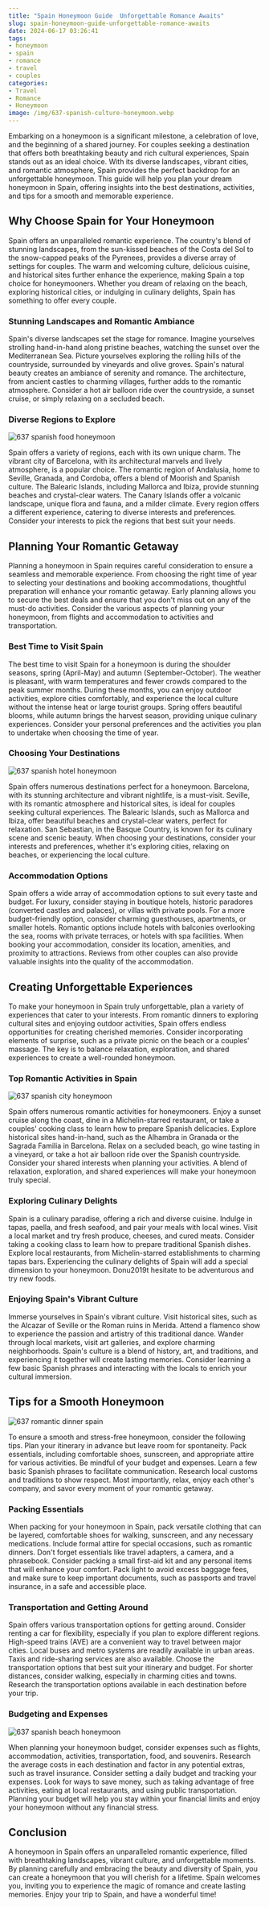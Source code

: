 ```yaml
---
title: "Spain Honeymoon Guide  Unforgettable Romance Awaits"
slug: spain-honeymoon-guide-unforgettable-romance-awaits
date: 2024-06-17 03:26:41
tags:
- honeymoon
- spain
- romance
- travel
- couples
categories:
- Travel
- Romance
- Honeymoon
image: /img/637-spanish-culture-honeymoon.webp 
---
```

Embarking on a honeymoon is a significant milestone, a celebration of love, and the beginning of a shared journey. For couples seeking a destination that offers both breathtaking beauty and rich cultural experiences, Spain stands out as an ideal choice. With its diverse landscapes, vibrant cities, and romantic atmosphere, Spain provides the perfect backdrop for an unforgettable honeymoon. This guide will help you plan your dream honeymoon in Spain, offering insights into the best destinations, activities, and tips for a smooth and memorable experience.

## Why Choose Spain for Your Honeymoon

Spain offers an unparalleled romantic experience. The country's blend of stunning landscapes, from the sun-kissed beaches of the Costa del Sol to the snow-capped peaks of the Pyrenees, provides a diverse array of settings for couples. The warm and welcoming culture, delicious cuisine, and historical sites further enhance the experience, making Spain a top choice for honeymooners. Whether you dream of relaxing on the beach, exploring historical cities, or indulging in culinary delights, Spain has something to offer every couple.

### Stunning Landscapes and Romantic Ambiance

Spain's diverse landscapes set the stage for romance. Imagine yourselves strolling hand-in-hand along pristine beaches, watching the sunset over the Mediterranean Sea. Picture yourselves exploring the rolling hills of the countryside, surrounded by vineyards and olive groves. Spain's natural beauty creates an ambiance of serenity and romance. The architecture, from ancient castles to charming villages, further adds to the romantic atmosphere. Consider a hot air balloon ride over the countryside, a sunset cruise, or simply relaxing on a secluded beach.

### Diverse Regions to Explore

![637 spanish food honeymoon](/img/637-spanish-food-honeymoon.webp)

Spain offers a variety of regions, each with its own unique charm. The vibrant city of Barcelona, with its architectural marvels and lively atmosphere, is a popular choice. The romantic region of Andalusia, home to Seville, Granada, and Cordoba, offers a blend of Moorish and Spanish culture. The Balearic Islands, including Mallorca and Ibiza, provide stunning beaches and crystal-clear waters. The Canary Islands offer a volcanic landscape, unique flora and fauna, and a milder climate. Every region offers a different experience, catering to diverse interests and preferences. Consider your interests to pick the regions that best suit your needs.

## Planning Your Romantic Getaway

Planning a honeymoon in Spain requires careful consideration to ensure a seamless and memorable experience. From choosing the right time of year to selecting your destinations and booking accommodations, thoughtful preparation will enhance your romantic getaway. Early planning allows you to secure the best deals and ensure that you don't miss out on any of the must-do activities. Consider the various aspects of planning your honeymoon, from flights and accommodation to activities and transportation.

### Best Time to Visit Spain

The best time to visit Spain for a honeymoon is during the shoulder seasons, spring (April-May) and autumn (September-October). The weather is pleasant, with warm temperatures and fewer crowds compared to the peak summer months. During these months, you can enjoy outdoor activities, explore cities comfortably, and experience the local culture without the intense heat or large tourist groups. Spring offers beautiful blooms, while autumn brings the harvest season, providing unique culinary experiences. Consider your personal preferences and the activities you plan to undertake when choosing the time of year.

### Choosing Your Destinations

![637 spanish hotel honeymoon](/img/637-spanish-hotel-honeymoon.webp)

Spain offers numerous destinations perfect for a honeymoon. Barcelona, with its stunning architecture and vibrant nightlife, is a must-visit. Seville, with its romantic atmosphere and historical sites, is ideal for couples seeking cultural experiences. The Balearic Islands, such as Mallorca and Ibiza, offer beautiful beaches and crystal-clear waters, perfect for relaxation. San Sebastian, in the Basque Country, is known for its culinary scene and scenic beauty. When choosing your destinations, consider your interests and preferences, whether it's exploring cities, relaxing on beaches, or experiencing the local culture.

### Accommodation Options

Spain offers a wide array of accommodation options to suit every taste and budget. For luxury, consider staying in boutique hotels, historic paradores (converted castles and palaces), or villas with private pools. For a more budget-friendly option, consider charming guesthouses, apartments, or smaller hotels. Romantic options include hotels with balconies overlooking the sea, rooms with private terraces, or hotels with spa facilities. When booking your accommodation, consider its location, amenities, and proximity to attractions. Reviews from other couples can also provide valuable insights into the quality of the accommodation.

## Creating Unforgettable Experiences

To make your honeymoon in Spain truly unforgettable, plan a variety of experiences that cater to your interests. From romantic dinners to exploring cultural sites and enjoying outdoor activities, Spain offers endless opportunities for creating cherished memories. Consider incorporating elements of surprise, such as a private picnic on the beach or a couples' massage. The key is to balance relaxation, exploration, and shared experiences to create a well-rounded honeymoon.

### Top Romantic Activities in Spain

![637 spanish city honeymoon](/img/637-spanish-city-honeymoon.webp)

Spain offers numerous romantic activities for honeymooners. Enjoy a sunset cruise along the coast, dine in a Michelin-starred restaurant, or take a couples' cooking class to learn how to prepare Spanish delicacies. Explore historical sites hand-in-hand, such as the Alhambra in Granada or the Sagrada Familia in Barcelona. Relax on a secluded beach, go wine tasting in a vineyard, or take a hot air balloon ride over the Spanish countryside. Consider your shared interests when planning your activities. A blend of relaxation, exploration, and shared experiences will make your honeymoon truly special.

### Exploring Culinary Delights

Spain is a culinary paradise, offering a rich and diverse cuisine. Indulge in tapas, paella, and fresh seafood, and pair your meals with local wines. Visit a local market and try fresh produce, cheeses, and cured meats. Consider taking a cooking class to learn how to prepare traditional Spanish dishes. Explore local restaurants, from Michelin-starred establishments to charming tapas bars. Experiencing the culinary delights of Spain will add a special dimension to your honeymoon. Donu2019t hesitate to be adventurous and try new foods.

### Enjoying Spain's Vibrant Culture

Immerse yourselves in Spain's vibrant culture. Visit historical sites, such as the Alcazar of Seville or the Roman ruins in Merida. Attend a flamenco show to experience the passion and artistry of this traditional dance. Wander through local markets, visit art galleries, and explore charming neighborhoods. Spain's culture is a blend of history, art, and traditions, and experiencing it together will create lasting memories. Consider learning a few basic Spanish phrases and interacting with the locals to enrich your cultural immersion.

## Tips for a Smooth Honeymoon

![637 romantic dinner spain](/img/637-romantic-dinner-spain.webp)

To ensure a smooth and stress-free honeymoon, consider the following tips. Plan your itinerary in advance but leave room for spontaneity. Pack essentials, including comfortable shoes, sunscreen, and appropriate attire for various activities. Be mindful of your budget and expenses. Learn a few basic Spanish phrases to facilitate communication. Research local customs and traditions to show respect. Most importantly, relax, enjoy each other's company, and savor every moment of your romantic getaway.

### Packing Essentials

When packing for your honeymoon in Spain, pack versatile clothing that can be layered, comfortable shoes for walking, sunscreen, and any necessary medications. Include formal attire for special occasions, such as romantic dinners. Don't forget essentials like travel adapters, a camera, and a phrasebook. Consider packing a small first-aid kit and any personal items that will enhance your comfort. Pack light to avoid excess baggage fees, and make sure to keep important documents, such as passports and travel insurance, in a safe and accessible place.

### Transportation and Getting Around

Spain offers various transportation options for getting around. Consider renting a car for flexibility, especially if you plan to explore different regions. High-speed trains (AVE) are a convenient way to travel between major cities. Local buses and metro systems are readily available in urban areas. Taxis and ride-sharing services are also available. Choose the transportation options that best suit your itinerary and budget. For shorter distances, consider walking, especially in charming cities and towns. Research the transportation options available in each destination before your trip.

### Budgeting and Expenses

![637 spanish beach honeymoon](/img/637-spanish-beach-honeymoon.webp)

When planning your honeymoon budget, consider expenses such as flights, accommodation, activities, transportation, food, and souvenirs. Research the average costs in each destination and factor in any potential extras, such as travel insurance. Consider setting a daily budget and tracking your expenses. Look for ways to save money, such as taking advantage of free activities, eating at local restaurants, and using public transportation. Planning your budget will help you stay within your financial limits and enjoy your honeymoon without any financial stress.

## Conclusion

A honeymoon in Spain offers an unparalleled romantic experience, filled with breathtaking landscapes, vibrant culture, and unforgettable moments. By planning carefully and embracing the beauty and diversity of Spain, you can create a honeymoon that you will cherish for a lifetime. Spain welcomes you, inviting you to experience the magic of romance and create lasting memories. Enjoy your trip to Spain, and have a wonderful time!

